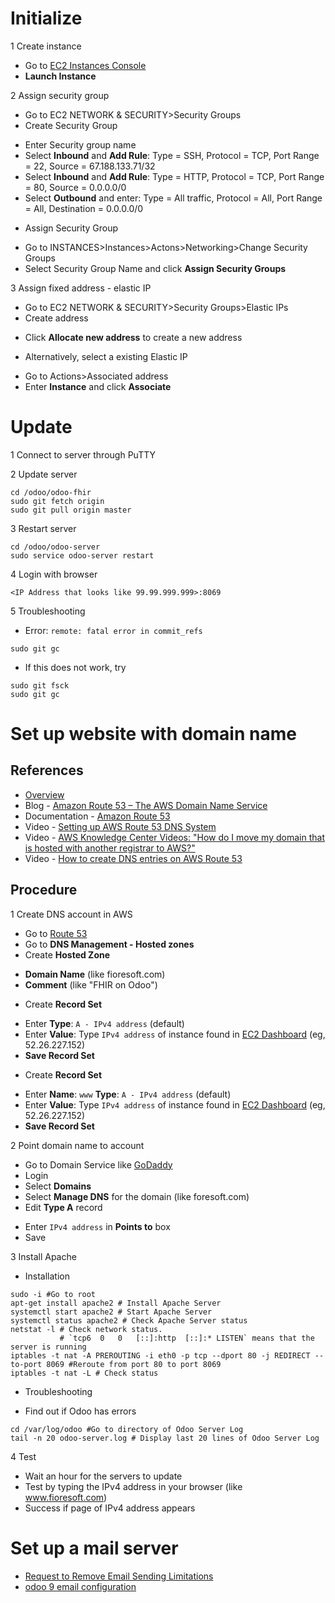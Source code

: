 # Initialize

1 Create instance

* Go to [EC2 Instances Console](https://us-west-2.console.aws.amazon.com/ec2/v2/home)
* **Launch Instance**

2 Assign security group

* Go to EC2 NETWORK & SECURITY>Security Groups
* Create Security Group
- Enter Security group name 
- Select **Inbound** and **Add Rule**: Type = SSH, Protocol = TCP, Port Range = 22, Source = 67.188.133.71/32
- Select **Inbound** and **Add Rule**: Type = HTTP, Protocol = TCP, Port Range = 80, Source = 0.0.0.0/0
- Select **Outbound** and enter: Type = All traffic, Protocol = All, Port Range = All, Destination = 0.0.0.0/0
* Assign Security Group
- Go to INSTANCES>Instances>Actons>Networking>Change Security Groups
- Select Security Group Name and click **Assign Security Groups**

3 Assign fixed address - elastic IP

* Go to EC2 NETWORK & SECURITY>Security Groups>Elastic IPs
* Create address
- Click **Allocate new address** to create a new address
* Alternatively, select a existing Elastic IP
- Go to Actions>Associated address
- Enter **Instance** and click **Associate**

# Update

1 Connect to server through PuTTY

2 Update server 
```
cd /odoo/odoo-fhir
sudo git fetch origin
sudo git pull origin master
```
3 Restart server
```
cd /odoo/odoo-server
sudo service odoo-server restart
```

4 Login with browser

```
<IP Address that looks like 99.99.999.999>:8069
```
5 Troubleshooting

- Error: `remote: fatal error in commit_refs`

`sudo git gc`

- If this does not work, try

```
sudo git fsck
sudo git gc
```

# Set up website with domain name

## References

* [Overview](http://docs.aws.amazon.com/AmazonS3/latest/dev/website-hosting-custom-domain-walkthrough.html)
* Blog - [Amazon Route 53 – The AWS Domain Name Service](https://aws.amazon.com/blogs/aws/amazon-route-53-the-aws-domain-name-service/)
* Documentation - [Amazon Route 53](https://aws.amazon.com/route53/)
* Video - [Setting up AWS Route 53 DNS System](https://www.youtube.com/watch?time_continue=246&v=olEz_cTqGWM)
* Video - [AWS Knowledge Center Videos: "How do I move my domain that is hosted with another registrar to AWS?"](https://www.youtube.com/watch?v=OxuqoqzjZYI#t=174.521)
* Video - [How to create DNS entries on AWS Route 53](https://www.youtube.com/watch?v=dNlibHYABLU)

## Procedure

1 Create DNS account in AWS
* Go to [Route 53](https://console.aws.amazon.com/route53/home?#)
* Go to **DNS Management - Hosted zones**
* Create **Hosted Zone**
- **Domain Name** (like fioresoft.com)
- **Comment** (like "FHIR on Odoo")
* Create **Record Set**
- Enter **Type**: `A - IPv4 address` (default)
- Enter **Value**: Type `IPv4 address` of instance found in [EC2 Dashboard](https://us-west-2.console.aws.amazon.com/ec2/v2/home?region=us-west-2#Instances:sort=instanceId) (eg, 52.26.227.152)
- **Save Record Set**
* Create **Record Set**
- Enter **Name**: `www` **Type**: `A - IPv4 address` (default)
- Enter **Value**: Type `IPv4 address` of instance found in [EC2 Dashboard](https://us-west-2.console.aws.amazon.com/ec2/v2/home?region=us-west-2#Instances:sort=instanceId) (eg, 52.26.227.152)
- **Save Record Set**

2 Point domain name to account
* Go to Domain Service like [GoDaddy](www.godaddy.com)
* Login
* Select **Domains** 
* Select **Manage DNS** for the domain (like foresoft.com)
* Edit **Type A** record
- Enter `IPv4 address` in **Points to** box
- Save

3 Install Apache

* Installation
```
sudo -i #Go to root
apt-get install apache2 # Install Apache Server
systemctl start apache2 # Start Apache Server
systemctl status apache2 # Check Apache Server status
netstat -l # Check network status. 
           # `tcp6	0	0	[::]:http  [::]:* LISTEN` means that the server is running
iptables -t nat -A PREROUTING -i eth0 -p tcp --dport 80 -j REDIRECT --to-port 8069 #Reroute from port 80 to port 8069
iptables -t nat -L # Check status
```
* Troubleshooting

- Find out if Odoo has errors
```
cd /var/log/odoo #Go to directory of Odoo Server Log
tail -n 20 odoo-server.log # Display last 20 lines of Odoo Server Log
```

4 Test
* Wait an hour for the servers to update
* Test by typing the IPv4 address in your browser (like www.fioresoft.com)
* Success if page of IPv4 address appears

# Set up a mail server

- [Request to Remove Email Sending Limitations](https://aws.amazon.com/forms/ec2-email-limit-rdns-request?catalog=true&isauthcode=true)
- [odoo 9 email configuration](https://youtu.be/lvOq86Sqh5Y)